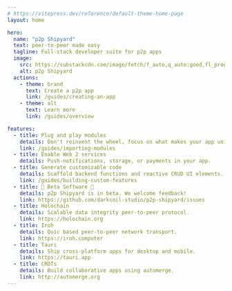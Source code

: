 ```yaml
---
# https://vitepress.dev/reference/default-theme-home-page
layout: home

hero:
  name: "p2p Shipyard"
  text: peer-to-peer made easy
  tagline: Full-stack developer suite for p2p apps
  image:
    src: https://substackcdn.com/image/fetch/f_auto,q_auto:good,fl_progressive:steep/https%3A%2F%2Fsubstack-post-media.s3.amazonaws.com%2Fpublic%2Fimages%2Ff39196ef-fdf7-470a-8092-b0dc07d210d6_1600x914.jpeg
    alt: p2p Shipyard
  actions:
    - theme: brand
      text: Create a p2p app
      link: /guides/creating-an-app
    - theme: alt
      text: Learn more
      link: /guides/overview

features:
  - title: Plug and play modules
    details: Don't reinvent the wheel, focus on what makes your app unique.
    link: /guides/importing-modules
  - title: Enable Web 2 services
    details: Push-notifications, storage, or payments in your app.
  - title: Generate customizable code
    details: Scaffold backend functions and reactive CRUD UI elements.
    link: /guides/building-custom-features
  - title: 🚧 Beta Software 🚧
    details: p2p Shipyard is in beta. We welcome feedback!
    link: https://github.com/darksoil-studio/p2p-shipyard/issues
  - title: Holochain
    details: Scalable data integrity peer-to-peer protocol.
    link: https://holochain.org
  - title: Iroh
    details: Quic based peer-to-peer network transport.
    link: https://iroh.computer
  - title: Tauri
    details: Ship cross-platform apps for desktop and mobile.
    link: https://tauri.app
  - title: CRDTs
    details: Build collaborative apps using automerge.
    link: http://automerge.org
---
```


